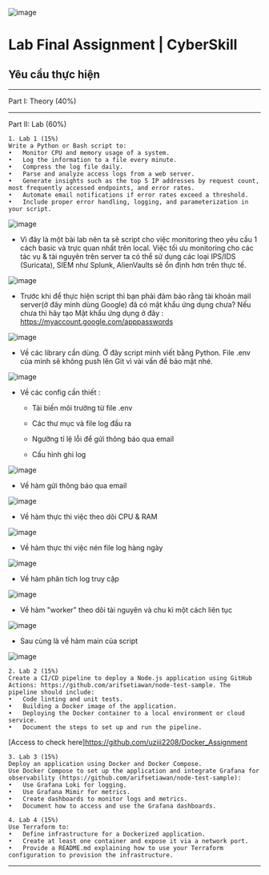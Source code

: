 ![image](https://github.com/user-attachments/assets/c323ce84-8d14-4ba6-b14a-4c4f1084af34)
# Lab Final Assignment | CyberSkill
## Yêu cầu thực hiện 

---

Part I: Theory (40%)

---

Part II: Lab (60%)


```
1. Lab 1 (15%)
Write a Python or Bash script to:
•	Monitor CPU and memory usage of a system.
•	Log the information to a file every minute.
•	Compress the log file daily.
•	Parse and analyze access logs from a web server.
•	Generate insights such as the top 5 IP addresses by request count, most frequently accessed endpoints, and error rates.
•	Automate email notifications if error rates exceed a threshold.
•	Include proper error handling, logging, and parameterization in your script.
```

![image](photos/lab_1/theme.png)

- Vì đây là một bài lab nên ta sẽ script cho việc monitoring theo yêu cầu 1 cách basic và trực quan nhất trên local. Việc tối ưu monitoring cho các tác vụ & tài nguyên trên server ta có thể sử dụng các loại IPS/IDS (Suricata), SIEM như Splunk, AlienVaults sẽ ổn định hơn trên thực tế.

![image](photos/lab_1/splunk.png)

- Trước khi để thực hiện script thì bạn phải đảm bảo rằng tài khoản mail server(ở đây mình dùng Google) đã có mật khẩu ứng dụng chưa? Nếu chưa thì hãy tạo Mật khẩu ứng dụng ở đây : https://myaccount.google.com/apppasswords

![image](photos/lab_1/google_applications_password.png)

- Về các library cần dùng. Ở đây script mình viết bằng Python. File .env của mình sẽ không push lên Git vì vài vấn đề bảo mật nhé.

![image](photos/lab_1/library.png)

- Về các config cần thiết :

   - Tải biến môi trường từ file .env

   -	Các thư mục và file log đầu ra

   -	Ngưỡng tỉ lệ lỗi để gửi thông báo qua email

   -	Cấu hình ghi log

![image](photos/lab_1/config.png)

- Về hàm gửi thông báo qua email

![image](photos/lab_1/send_email_notification.png)

- Về hàm thực thi việc theo dõi CPU & RAM

![image](photos/lab_1/monitor_cpu_memory.png)

- Về hàm thực thi việc nén file log hàng ngày

![image](photos/lab_1/compress_logs.png)

- Về hàm phân tích log truy cập

![image](photos/lab_1/analyze_access_logs.png)

- Về hàm "worker" theo dõi tài nguyên và chu kì một cách liên tục

![image](photos/lab_1/monitor_worker.png)

- Sau cùng là về hàm main của script

![image](photos/lab_1/main.png)

```
2. Lab 2 (15%)
Create a CI/CD pipeline to deploy a Node.js application using GitHub Actions: https://github.com/arifsetiawan/node-test-sample. The pipeline should include:
•	Code linting and unit tests.
•	Building a Docker image of the application.
•	Deploying the Docker container to a local environment or cloud service.
•	Document the steps to set up and run the pipeline.
```

[Access to check here]https://github.com/uziii2208/Docker_Assignment

```
3. Lab 3 (15%)
Deploy an application using Docker and Docker Compose.
Use Docker Compose to set up the application and integrate Grafana for observability (https://github.com/arifsetiawan/node-test-sample):
•	Use Grafana Loki for logging.
•	Use Grafana Mimir for metrics.
•	Create dashboards to monitor logs and metrics.
•	Document how to access and use the Grafana dashboards.
```

```
4. Lab 4 (15%)
Use Terraform to:
•	Define infrastructure for a Dockerized application.
•	Create at least one container and expose it via a network port.
•	Provide a README.md explaining how to use your Terraform configuration to provision the infrastructure.
```

---
